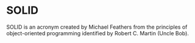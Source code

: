 # SOLID
SOLID is an acronym created by Michael Feathers from the principles of object-oriented programming identified by Robert C. Martin (Uncle Bob).

